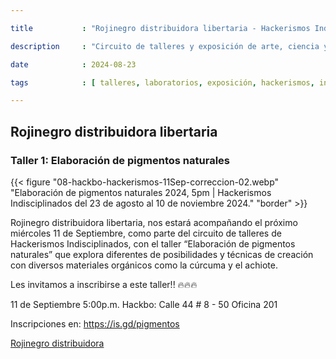 ```yaml
---

title           : "Rojinegro distribuidora libertaria - Hackerismos Indisciplinados"

description     : "Circuito de talleres y exposición de arte, ciencia y tecnología."

date            : 2024-08-23

tags            : [ talleres, laboratorios, exposición, hackerismos, indisciplina, rojinegro, serigrafia, pigmentos ]

---
```


## Rojinegro distribuidora libertaria

### Taller 1: Elaboración de pigmentos naturales

{{< figure "08-hackbo-hackerismos-11Sep-correccion-02.webp" "Elaboración de pigmentos naturales 2024, 5pm | Hackerismos Indisciplinados del 23 de agosto al 10 de noviembre 2024." "border" >}}

Rojinegro distribuidora libertaria, nos estará acompañando el próximo miércoles 11 de Septiembre, 
como parte del circuito de talleres de Hackerismos Indisciplinados, 
con el taller “Elaboración de pigmentos naturales” que explora diferentes de posibilidades y técnicas 
de creación con diversos materiales orgánicos como la cúrcuma y el achiote.

Les invitamos a inscribirse a este taller!! 🔥🔥🔥

11 de Septiembre
5:00p.m.
Hackbo: Calle 44 # 8 - 50 Oficina 201

Inscripciones en: https://is.gd/pigmentos 

[Rojinegro distribuidora](https://rojinegroshop.com)
